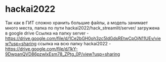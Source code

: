 # hackai2022

Так как в ГИТ сложно хранить большие файлы, а модель занимает много места, папка по пути hackai2022/hack_streamlit/server/ загружена в google drive
Ссылка на папку server - https://drive.google.com/file/d/1Ce2bGH0oh3zc5ldGdsREtwCpOjN11UEv/view?usp=sharing
ссылка на всю папку hackai2022 - https://drive.google.com/file/d/1kY-9DwpanQVD86pzwlxEsm78_ZPtg_0P/view?usp=sharing

